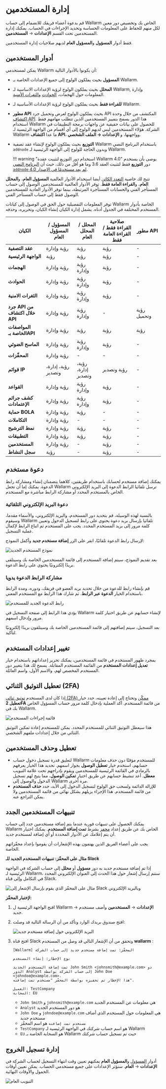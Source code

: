 [link-audit-log]:               audit-log.md

[link-glossary-incident]:       ../../glossary-en.md#security-incident
[link-glossary-vulnerability]:  ../../glossary-en.md#vulnerability

[img-configure-user]:       ../../images/user-guides/settings/configure-user.png
[img-disabled-users]:       ../../images/user-guides/settings/disabled-users.png
[img-search-user]:          ../../images/user-guides/settings/search-users.png
[img-add-user]:             ../../images/user-guides/settings/integrations/webhook-examples/adding-user.png
[img-add-user-invitation-link]: ../../images/user-guides/settings/invite-user-by-link.png
[img-user-menu]:            ../../images/user-guides/settings/user-menu.png
[img-disabled-user-menu]:   ../../images/user-guides/settings/disabled-user-menu.png
[img-edit-user]:            ../../images/user-guides/settings/edit-user.png
[img-user-disable-2fa]:     ../../images/user-guides/settings/users-disable-2fa.png
[img-user-menu-disable-2fa]:    ../../images/user-guides/settings/disable-2fa-button.png
[img-disable-delete-multi]:     ../../images/user-guides/settings/users-multi-disable-access.png
[img-enable-delete-multi]:      ../../images/user-guides/settings/users-multi-enable-access.png

# إدارة المستخدمين

قم بدعوة أعضاء فريقك للانضمام إلى حساب Wallarm الخاص بك وتخصيص دور معين لكل منهم للحفاظ على المعلومات الحساسة وتحديد الإجراءات في الحساب. يمكنك إدارة المستخدمين تحت القسم **الإعدادات** → **المستخدمين**. 

فقط أدوار **المسؤول** و**المسؤول العام** لديهم صلاحيات إدارة المستخدمين.

## أدوار المستخدمين

يمكن لمستخدمي Wallarm أن يكونوا بالأدوار التالية:

* **المسؤول** بحيث يملكون الولوج إلى جميع الإعدادات الخاصة بـ Wallarm.
* **المحلل** بحيث يملكون الولوج لرؤية الإعدادات الاساسية لـ Wallarm, وإدارة المعلومات حول الهجمات،  [الحوادث][link-glossary-incident] و[الثغرات الأمنية][link-glossary-vulnerability].
* **للقراءة فقط** بحيث يملكون الولوج لرؤية الإعدادات الأساسية لـ Wallarm.
* **مطور API** بحيث يملكون الولوج لعرض وتحميل جرد API المكتشف من خلال وحدة  [اكتشاف API](../../api-discovery/overview.md). هذا الدور يسمح بتمييز المستخدمين الذين تتطلب مهامهم فقط استخدام Wallarm للحصول على بيانات حقيقية عن واجهات برمجة التطبيقات في الشركة. هؤلاء المستخدمين ليس لديهم الولوج إلى أي أقسام من الواجهة الرئيسية لـ Wallarm ما عدا **اكتشاف API**، وواجهتها، و **الإعدادات → الملف الشخصي**.
* **التوزيع** بحيث يملكون الولوج لإنشاء عقد تصفية Wallarm باستخدام البرنامج النصي `addnode` وبدون الحاجة للولوج إلى الواجهة الرئيسية لـ Wallarm.

    !!! warning "استخدام دور التوزيع لتثبيت عقدة Wallarm 4.0"
        يوصى بأن يستخدم دور **التوزيع** فقط لتثبيت العقد 3.6 وما هو أقل من ذلك، حيث أن [البرنامج النصي `addnode` لم يعد مستخدمًا في الإصدار 4.0](../../updating-migrating/older-versions/what-is-new.md#unified-registration-of-nodes-in-the-wallarm-cloud-by-tokens).

تتيح لك خاصية [التعدد الكائن](../../installation/multi-tenant/overview.md) أيضا استخدام الأدوار العالمية **المسؤول العام**، و**المحلل العام**، و**القراءة العامة فقط**. توفر الأدوار العالمية للمستخدمين الوصول إلى حساب المستأجر الفني والحسابات المستأجرة المرتبطة، بينما توفر الأدوار العادية للمستخدمين الوصول فقط إلى حساب المستأجر الفني.

توفر المعلومات التفصيلية حول الحق في الوصول إلى كيانات Wallarm الخاصة بأدوار المستخدم المختلفة في الجدول أدناه. يشمل إدارة الكيان إنشاء الكيان، وتحريره، وحذفه.

| الكيان              | المسؤول / المسؤول العام  | المحلل  / المحلل العام | صلاحية القراءة فقط / القراءة العامة فقط | مطور API |
|-----------------|------------------------------|------------------|----------------------------------|---|
| **عقد التصفية**       |   رؤية وإدارة                  | رؤية               |  رؤية                           | - |
| **الواجهة الرئيسية**        |   رؤية                         | رؤية               |  رؤية                           | - |
| **الهجمات**           |  رؤية وإدارة                |  رؤية وإدارة      | رؤية                            | - |
| **الحوادث**            |  رؤية وإدارة                |  رؤية وإدارة      | رؤية                            | - |
| **الثغرات الامنية**  |  رؤية وإدارة                |  رؤية وإدارة     | رؤية                            | - |
| **جرد API من خلال اكتشاف API**   |  رؤية وإدارة                 |  رؤية وإدارة      | -                                 | رؤية وتحميل |
| **المواصفات الخاصة بـAPI**   |  رؤية وإدارة                 |  رؤية         | رؤية                            | رؤية |
| **الماسح الضوئي**        |  رؤية وإدارة                |  رؤية وإدارة     | رؤية                            | - |
| **المحفّزات**           |  رؤية وإدارة                | -                  | -                                  | - |
| **قوائم IP**         |  رؤية، إدارة، وتصدير          |  رؤية، إدارة، وتصدير |  رؤية وتصدير                                | - |
| **القواعد**              |  رؤية وإدارة                |  رؤية وإدارة      |  رؤية                           | - |
| **كشف جرائم الإعتمادات**              |  رؤية وإدارة                |  رؤية وإدارة      |  رؤية                           | - |
| **حماية BOLA**            |  رؤية وإدارة                |  رؤية               | -                                  | - |
| **التكاملات**        |  رؤية وإدارة                | -                   | -                                  | - |
| **نمط الترشيح**         |  رؤية وإدارة                |  رؤية              |  رؤية                           | - |
| **التطبيقات**           |  رؤية وإدارة                |  رؤية              |  رؤية                           | - |
| **المستخدمين**        |  رؤية وإدارة                | -                    |  رؤية                           | - |
| **سجل النشاط**         |  رؤية                         | -                   |  رؤية                           | - |

## دعوة مستخدم

يمكنك إضافة مستخدم لحسابك باستخدام طريقتين، كلاهما يتضمنان إنشاء ومشاركة رابط الدعوة. يمكنك إما أن تجعل Wallarm ترسل تلقائيا الرابط الدعوة إلى البريد الإلكتروني الخاص بالمستخدم المحدد أو مشاركة الرابط مباشرة مع المستخدم.

### دعوة البريد الإلكتروني التلقائية

بالنسبة لهذه الوسيلة، قم بتحديد دور المستخدم، والبريد الإلكتروني، والأسماء مقدما، وسيقوم Wallarm تلقائيا بإرسال بريد دعوة يحتوي على رابط لتسجيل الدخول وتعيين كلمة مرور إلى بريد المستخدم المحدد. يجب على المستخدم ثم اتباع الرابط لإكمال عملية التسجيل.

لإرسال رابط الدعوة تلقائيًا، انقر على الزر **إضافة مستخدم جديد** وأكمل النموذج:

![نموذج المستخدم الجديد][img-add-user]

بعد تقديم النموذج، سيتم إضافة المستخدم إلى قائمة المستخدمين الخاصة بك وسيتلقى بريدًا إلكترونيًا يحتوي على رابط الدعوة.

### مشاركة الرابط الدعوة يدويا

قم بإنشاء رابط للدعوة من خلال تحديد بريد العضو في فريقك، ودوره، ومدة الرابط باستخدام الخيار **الدعوة عبر الرابط**. ثم شارك هذا الرابط مع المستخدم المعني.

![رابط الدعوة الجديد للمستخدم][img-add-user-invitation-link]

يؤدي هذا الرابط إلى صفحة التسجيل في Wallarm لإنشاء حسابهم عن طريق اختيار كلمة مرور وإدخال اسمهم.

بعد التسجيل، سيتم إضافتهم إلى قائمة المستخدمين الخاصة بك وسيتلقون بريدًا إلكترونيًا لتأكيد.

## تغيير إعدادات المستخدم

بمجرد ظهور المستخدم في قائمة المستخدمين، يمكنك تحرير إعداداتهم باستخدام خيار **تعديل إعدادات المستخدم** من القائمة المستخدم المقابلة. يسمح لك هذا بتغيير دور المستخدم المخصص لهم، والاسم الأول، واسم العائلة.

## تعطيل التوثيق الثنائي (2FA)

إذا كان لدى المستخدم [توثيق ثنائي (2FA) ممكّن](account.md#enabling-two-factor-authentication) وتحتاج إلى إعادة تعيينه، حدد خيار **تعطيل 2FA** من قائمة المستخدم. أكد العملية بإدخال كلمة مرور حساب المسؤول الخاص بك في Wallarm.

![قائمة إجراءات المستخدم][img-user-menu-disable-2fa]

هذا سيعطل التوثيق الثنائي للمستخدم المحدد. يمكن للمستخدم إعادة تمكين التوثيق الثنائي من خلال إعدادات ملفهم الشخصي.

## تعطيل وحذف المستخدمين

* لتعليق قدرة تسجيل دخول حساب Wallarm للمستخدم مؤقتًا دون حذف معلومات حسابهم، استخدم خيار **تعطيل الوصول** بجوار اسمهم. تحديد هذا الخيار يعرفهم بالرمادي في القائمة الرئيسية للمستخدمين ويقوم بإدراجهم تحت علامة التبويب **معطل**. أعد تنشيط حسابهم عن طريق اختيار **تمكين الوصول**، مما يتيح لهم تسجيل الدخول والوصول إلى Wallarm مرة أخرى.
* للإزالة الدائمة ولسحب حق الولوج لتسجيل الدخول إلى الأبد، حدد **حذف المستخدم** من قائمة المستخدم. هذا الإجراء يزيلهم بشكل نهائي من قائمة المستخدمين ولا يمكن التراجع عنه.

## تنبيهات المستخدمين الجدد

يمكنك الحصول على تنبيهات فورية عندما يتم إضافة مستخدمين جدد إلى حساب Wallarm الخاص بك عن طريق إعداد [محفز](../triggers/triggers.md) بشرط **تمت إضافة المستخدم**. يمكنك اختيار أن يتم إعلامك عن الأدوار المحددة أو أي إضافة لمستخدم جديد.

يجب على أعضاء الفريق الذين يهتمون بهذه الإشعارات أن يقوموا بإعداد محفّزاتهم الخاصة.

**مثال على المحفّز: تنبيهات المستخدم الجديد للـ Slack**

إذا تم إضافة مستخدم جديد به دور **مسؤول** أو **محلل** إلى حساب الشركة في الواجهة الرئيسية لـ Wallarm، ستتم إرسال إشعار حول هذا الحدث إلى العنوان الإلكتروني المحدد في التكامل وإلى قناة Slack.

![مثال على المحفّز الذي يقوم بإرسال الإشعار إلى Slack وبالبريد الإلكتروني](../../images/user-guides/triggers/trigger-example2.png)

**لإختبار المحفّز:**

1. افتح الواجهة الرئيسية ل Wallarm → **الإعدادات** → **المستخدمين** وأضف مستخدم جديد.
2. افتح صندوق بريدك الوارد وتأكد من أن الرسالة التالية قد وصلت:

    ![البريد الإلكتروني حول إضافة مستخدم جديد](../../images/user-guides/triggers/test-new-user-email-message.png)
3. افتح قناة Slack وتحقق من أن الإشعار التالي قد وصل من المستخدم  **wallarm** :

    ```
    [Wallarm] المحفّز: تمت إضافة مستخدم جديد إلى حساب الشركة
    
    نوع الإخطار: إنشاء المستخدم
    
    تمت إضافة المستخدم الجديد John Smith <johnsmith@example.com> ذو الدور Analyst إلى حساب الشركة بواسطة John Doe <johndoe@example.com>.
    هذا الإخطار تم تحفيزه بواسطة المحفّز "مستخدم تمت إضافته".

    العميل: TestCompany
    السحابة: EU
    ```

    * `John Smith` و `johnsmith@example.com` هي معلومات عن المستخدم الجديد
    * `Analyst` هو دور المستخدم الجديد
    * `John Doe` و `johndoe@example.com` هي المعلومات حول المستخدم الذي أضاف مستخدم جديد
    * `مستخدم تمت إضافته` هو اسم المحفّز
    * `TestCompany` هو اسم حساب شركتك في الواجهة الرئيسية لـ Wallarm
    * `EU` هو السحابة الخاصة بـ Wallarm حيث تم تسجيل حساب شركتك

## إدارة تسجيل الخروج

أدوار [المسؤول](users.md#user-roles) و**المسؤول العام** يمكنهم تعيين وقت انتهاء التسجيل لحساب الشركة في **الإعدادات** → **العام**. ستؤثر الإعدادات على جميع مستخدمي الحساب. يمكن تعيين أوقات الخمول والأوقات النهائية.

![التبويب العام](../../images/user-guides/settings/general-tab.png)